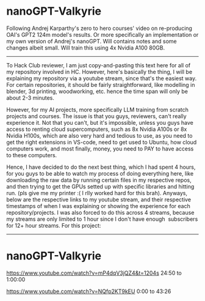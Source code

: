 # nanoGPT-Valkyrie
Following Andrej Karparthy's zero to hero courses' video on re-producing OAI's GPT2 124m model's results. Or more specifically an implementation or my own version of Andrej's nanoGPT. Will contains notes and some changes albeit small. Will train this using 4x Nvidia A100 80GB. 

---

To Hack Club reviewer, I am just copy-and-pasting this text here for all of my repository involved in HC. However, here's basically the thing, I will be explaining my repository via a youtube stream, since that's the easiest way. For certain repositories, it should be fairly straightforward, like modelling in blender, 3d printing, woodworking, etc. hence the time span will only be about 2-3 minutes.

However, for my AI projects, more specifically LLM training from scratch projects and courses. The issue is that you guys, reviewers, can't really experience it. Not that you can't, but it's impossible, unless you guys have access to renting cloud supercomputers, such as 8x Nvidia A100s or 8x Nvidia H100s, which are also very hard and tedious to use, as you need to get the right extensions in VS-code, need to get used to Ubuntu, how cloud computers work, and most finally, money, you need to PAY to have access to these computers.

Hence, I have decided to do the next best thing, which I had spent 4 hours, for you guys to be able to watch my process of doing everything here, like downloading the raw data by running certain files in my respective repos, and then trying to get the GPUs setted up with specific libraries and hitting run. (pls give me my printer :( I rlly worked hard for this brah). Anyways, below are the respective links to my youtube stream, and their respective timestamps of when I was explaining or showing the experience for each repository/projects. I was also forced to do this across 4 streams, because my streams are only limited to 1 hour since I don't have enough  subscribers for 12+ hour streams. For this project: 

---

# nanoGPT-Valkyrie
https://www.youtube.com/watch?v=mP4dqV3jQZ4&t=1204s
24:50 to 1:00:00

https://www.youtube.com/watch?v=NQfp2KT9kEU
0:00 to 43:26
